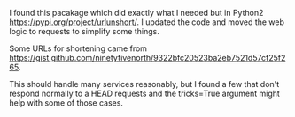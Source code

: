 I found this pacakage which did exactly what I needed but in Python2 https://pypi.org/project/urlunshort/. I updated the code and moved the web logic to requests to simplify some things. 

Some URLs for shortening came from https://gist.github.com/ninetyfivenorth/9322bfc20523ba2eb7521d57cf25f265.

This should handle many services reasonably, but I found a few that don't respond normally to a HEAD requests and the tricks=True argument might help with some of those cases.
